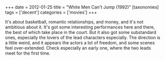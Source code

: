+++
date = 2012-01-25
title = "White Men Can't Jump (1992)"
[taxonomies]
tags = ['decent']
categories = ['movies']
+++

It's about basketball, romantic relationships, and money, and it's not
ambitious about it. It's got some interesting performances here and
there, the best of which take place in the court. But it also got some
substandard ones, especially the lovers of the lead characters
especially. The direction is a little weird, and it appears the actors a
lot of freedom, and some scenes feel over-extended. Check especially an
early one, where the two leads meet for the first time.
